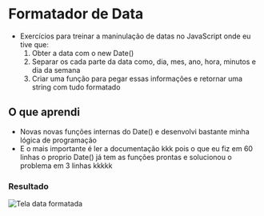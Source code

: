 # Formatador de Data
- Exercícios para treinar a maninulação de datas no JavaScript onde eu tive que:
  1. Obter a data com o new Date()
  2. Separar os cada parte da data como, dia, mes, ano, hora, minutos e dia da semana
  3. Criar uma função para pegar essas informações e retornar uma string com tudo formatado
## O que aprendi
- Novas novas funções internas do Date() e desenvolvi bastante minha lógica de programação
- E o mais importante é ler a documentação kkk pois o que eu fiz em 60 linhas o proprio Date() já tem as funções prontas e solucionou o problema em 3 linhas kkkkk
### Resultado
![Tela  data formatada](https://github.com/Leonardo-Maciel-S/Curso-JS/assets/111988047/e2f5b936-9380-4abf-812c-4745c5a7ae7f)
